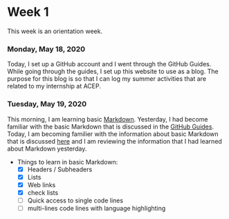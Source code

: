# Week 1
This week is an orientation week. 

### Monday, May 18, 2020
Today, I set up a GitHub account and I went through the GitHub Guides. While going through the guides, I set up this website 
to use as a blog. The purpose for this blog is so that I can log my summer activities that are related to my internship
at ACEP.

### Tuesday, May 19, 2020
This morning, I am learning basic [Markdown](https://www.markdownguide.org/basic-syntax/).  Yesterday, I had become familiar with the 
basic Markdown that is discussed in the [GitHub Guides](https://guides.github.com/features/mastering-markdown/). Today, I am becoming 
familier with the information about basic Markdown that is discussed [here](https://www.markdownguide.org/basic-syntax/) and I am 
reviewing the information that I had learned about Markdown yesterday.

* Things to learn in basic Markdown:
  * [x] Headers / Subheaders 
  * [x] Lists 
  * [x] Web links 
  * [x] check lists 
  * [ ] Quick access to single code lines 
  * [ ] multi-lines code lines with language highlighting 

